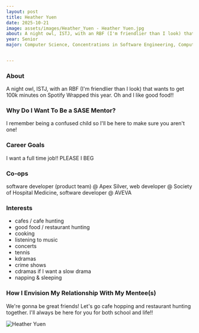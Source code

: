 ```yaml
---
layout: post
title: Heather Yuen
date: 2025-10-21
image: assets/images/Heather_Yuen - Heather Yuen.jpg
about: A night owl, ISTJ, with an RBF (I'm friendlier than I look) that wants to get 100k minutes on Spotify Wrapped this year. Oh and I like good food!!
year: Senior
major: Computer Science, Concentrations in Software Engineering, Computer Systems & Architecture


---
```


### About

A night owl, ISTJ, with an RBF (I'm friendlier than I look) that wants to get 100k minutes on Spotify Wrapped this year. Oh and I like good food!!


### Why Do I Want To Be a SASE Mentor?

I remember being a confused child so I'll be here to make sure you aren't one!


### Career Goals

I want a full time job!! PLEASE I BEG


### Co-ops

software developer (product team) @ Apex Silver, web developer @ Society of Hospital Medicine, software developer @ AVEVA

### Interests

- cafes / cafe hunting
- good food / restaurant hunting
- cooking
- listening to music
- concerts
- tennis
- kdramas
- crime shows
- cdramas if I want a slow drama
- napping & sleeping


### How I Envision My Relationship With My Mentee(s) 

We're gonna be great friends! Let's go cafe hopping and restaurant hunting together. I'll always be here for you for both school and life!!

<div class="text-center my-5">
    <img src="https://sase-drexel.github.io/mentorship-2025/assets/images/Heather_Yuen - Heather Yuen.jpg" alt="Heather Yuen" class="rounded post-img" />
</div>

